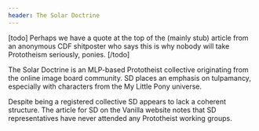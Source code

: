 ```yaml
---
header: The Solar Doctrine
---
```


[todo]
Perhaps we have a quote at the top of the (mainly stub) article from an anonymous CDF shitposter who says this is why nobody will take Prototheism seriously, ponies.
[/todo]

The Solar Doctrine is an MLP-based Prototheist collective originating from the online image board community.
SD places an emphasis on tulpamancy, especially with characters from the My Little Pony universe.

Despite being a registered collective SD appears to lack a coherent structure.
The article for SD on the Vanilla website notes that SD representatives have never attended any Prototheist working groups.

